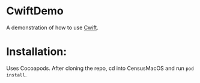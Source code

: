 # CwiftDemo
A demonstration of how to use [Cwift](https://github.com/dave234/Cwift). 

# Installation:
Uses Cocoapods. After cloning the repo, cd into CensusMacOS and run `pod install`.
